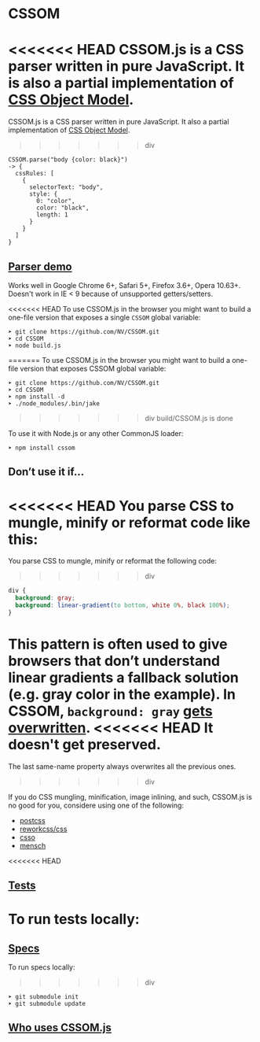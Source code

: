 # CSSOM

<<<<<<< HEAD
CSSOM.js is a CSS parser written in pure JavaScript. It is also a partial implementation of [CSS Object Model](http://dev.w3.org/csswg/cssom/). 
=======
CSSOM.js is a CSS parser written in pure JavaScript. It also a partial implementation of [CSS Object Model](http://dev.w3.org/csswg/cssom/). 
>>>>>>> div

    CSSOM.parse("body {color: black}")
    -> {
      cssRules: [
        {
          selectorText: "body",
          style: {
            0: "color",
            color: "black",
            length: 1
          }
        }
      ]
    }


## [Parser demo](http://nv.github.com/CSSOM/docs/parse.html)

Works well in Google Chrome 6+, Safari 5+, Firefox 3.6+, Opera 10.63+.
Doesn't work in IE < 9 because of unsupported getters/setters.

<<<<<<< HEAD
To use CSSOM.js in the browser you might want to build a one-file version that exposes a single `CSSOM` global variable:

    ➤ git clone https://github.com/NV/CSSOM.git
    ➤ cd CSSOM
    ➤ node build.js
=======
To use CSSOM.js in the browser you might want to build a one-file version that exposes CSSOM global variable:

    ➤ git clone https://github.com/NV/CSSOM.git
    ➤ cd CSSOM
    ➤ npm install -d
    ➤ ./node_modules/.bin/jake
>>>>>>> div
    build/CSSOM.js is done

To use it with Node.js or any other CommonJS loader:

    ➤ npm install cssom

## Don’t use it if...

<<<<<<< HEAD
You parse CSS to mungle, minify or reformat code like this:
=======
You parse CSS to mungle, minify or reformat the following code:
>>>>>>> div

```css
div {
  background: gray;
  background: linear-gradient(to bottom, white 0%, black 100%);
}
```

This pattern is often used to give browsers that don’t understand linear gradients a fallback solution (e.g. gray color in the example).
In CSSOM, `background: gray` [gets overwritten](http://nv.github.io/CSSOM/docs/parse.html#css=div%20%7B%0A%20%20%20%20%20%20background%3A%20gray%3B%0A%20%20%20%20background%3A%20linear-gradient(to%20bottom%2C%20white%200%25%2C%20black%20100%25)%3B%0A%7D).
<<<<<<< HEAD
It doesn't get preserved.
=======
The last same-name property always overwrites all the previous ones.

>>>>>>> div

If you do CSS mungling, minification, image inlining, and such, CSSOM.js is no good for you, considere using one of the following:

  * [postcss](https://github.com/postcss/postcss)
  * [reworkcss/css](https://github.com/reworkcss/css)
  * [csso](https://github.com/css/csso)
  * [mensch](https://github.com/brettstimmerman/mensch)


<<<<<<< HEAD
## [Tests](http://nv.github.com/CSSOM/spec/)

To run tests locally:
=======
## [Specs](http://nv.github.com/CSSOM/spec/)

To run specs locally:
>>>>>>> div

    ➤ git submodule init
    ➤ git submodule update


## [Who uses CSSOM.js](https://github.com/NV/CSSOM/wiki/Who-uses-CSSOM.js)
